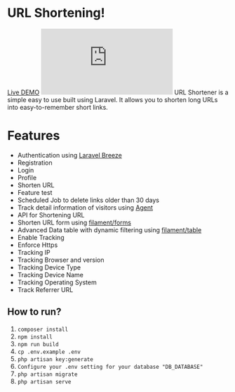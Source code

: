 # URL Shortening!

[Live DEMO](https://url-shortening.onlihop.com)
![enter image description here](https://fv9-3.failiem.lv/thumb_show.php?i=hyy8u6pa7&view)
URL Shortener is a simple easy to use built using Laravel. It allows you to shorten long URLs into easy-to-remember short links.

# Features

-   Authentication using [Laravel Breeze](https://laravel.com/docs/9.x/starter-kits#laravel-breeze)
-   Registration
-   Login
-   Profile
-   Shorten URL
-   Feature test
-   Scheduled Job to delete links older than 30 days
-   Track detail information of visitors using [Agent](https://github.com/jenssegers/agent)
-   API for Shortening URL
-   Shorten URL form using [filament/forms](https://filamentphp.com/docs/2.x/forms)
-   Advanced Data table with dynamic filtering using [filament/table](https://filamentphp.com/docs/2.x/tables/installation)
-   Enable Tracking
-   Enforce Https
-   Tracking IP
-   Tracking Browser and version
-   Tracking Device Type
-   Tracking Device Name
-   Tracking Operating System
-   Track Referrer URL

## How to run?

1.  `composer install`
2.  `npm install`
3.  `npm run build`
4.  `cp .env.example .env`
5.  `php artisan key:generate`
6.  `Configure your .env setting for your database "DB_DATABASE"`
7.  `php artisan migrate`
8.  `php artisan serve`

